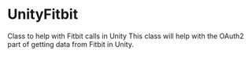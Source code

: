 # UnityFitbit
Class to help with Fitbit calls in Unity
This class will help with the OAuth2 part of getting data from Fitbit in Unity. 
